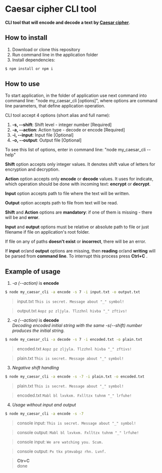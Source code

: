 # Caesar cipher CLI tool

**CLI tool that will encode and decode a text by [Caesar cipher](https://en.wikipedia.org/wiki/Caesar_cipher)**.

## How to install

1. Download or clone this repository
2. Run command line in the application folder
3. Install dependencies:
```bash
$ npm install or npm i
```

## How to use
To start application, in the folder of application use next command into command line: "node my_caesar_cli [options]", 
where options are command line parameters, that define application operation.

CLI tool accept 4 options (short alias and full name):

1.  **-s, --shift**: Shift level - integer number [Required]
2. **-a, --action**: Action type - decode or encode [Required]
3.  **-i, --input**: Input file [Optional]
4.  **-o, --output**: Output file [Optional]

To see this list of options, enter in command line: "node my_caesar_cli --help"

**Shift** option accepts only integer values. It denotes shift value of letters for encryption and decryption.

**Action** option accepts only **encode** or **decode** values. It uses for indicate, which operation should be done
with incoming text: **encrypt** or **decrypt**.

**Input** option accepts path to file where the text will be written.

**Output** option accepts  path to file from text will be read.

**Shift**  and **Action** options are **mandatory**: if one of them is missing - there will be and **error**.

**Input** and **output** options must be relative or absolute path to file or just filename if file on application's root folder.

If file on any of paths **doesn't exist** or **incorrect**, there will be an error.

If **input** or/and **output** options are missing, then **reading** or/and **writing** will be parsed from
**command line**. To interrupt this process press **Ctrl+C** .

## Example of usage

1. _-a (--action)_ is **encode**

```bash
$ node my_caesar_cli -a encode -s 7 -i input.txt -o output.txt
```

> input.txt
> `This is secret. Message about "_" symbol!`

> output.txt
> `Aopz pz zljyla. Tlzzhnl hivba "_" zftivs!`

2. _-a (--action)_ is **decode**  
_Decoding encoded initial string with the same -s(--shift) number produces the initial string._

```bash
$ node my_caesar_cli -a decode -s 7 -i encoded.txt -o plain.txt
```

> encoded.txt
> `Aopz pz zljyla. Tlzzhnl hivba "_" zftivs!`

> plain.txt
> `This is secret. Message about "_" symbol!`

3. _Negative shift handling_

```bash
$ node my_caesar_cli -a encode -s -7 -i plain.txt -o encoded.txt
```

> plain.txt
> `This is secret. Message about "_" symbol!`

> encoded.txt
> `Mabl bl lxvkxm. Fxlltzx tuhnm "_" lrfuhe! `

4. _Usage without input and output_

```bash
$ node my_caesar_cli -a encode -s -7
```

> console input:
> `This is secret. Message about "_" symbol!`

> console output:
> `Mabl bl lxvkxm. Fxlltzx tuhnm "_" lrfuhe! `

> console input:
> `We are watching you. Scum.`

> console output:
> `Px tkx ptmvabgz rhn. Lvnf.`

> **Ctr+C**  
> done


